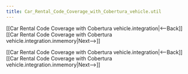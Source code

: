 ```yaml
---
title: Car_Rental_Code_Coverage_with_Cobertura_vehicle.util
---
```

[[Car Rental Code Coverage with Cobertura vehicle.integration|<--Back]]  [[Car Rental Code Coverage with Cobertura vehicle.integration.inmemory|Next-->]]



[[Car Rental Code Coverage with Cobertura vehicle.integration|<--Back]]  [[Car Rental Code Coverage with Cobertura vehicle.integration.inmemory|Next-->]]